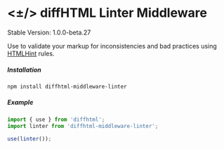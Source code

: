 # <±/> diffHTML Linter Middleware

Stable Version: 1.0.0-beta.27

Use to validate your markup for inconsistencies and bad practices using
[HTMLHint](https://github.com/htmlhint/HTMLHint) rules.

##### Installation

``` sh
npm install diffhtml-middleware-linter
```

##### Example

``` javascript
import { use } from 'diffhtml';
import linter from 'diffhtml-middleware-linter';

use(linter());
```
